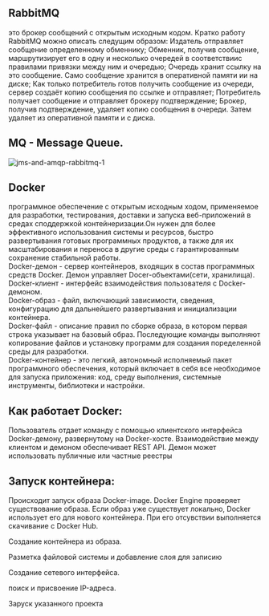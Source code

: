 ## RabbitMQ  
  это брокер сообщений с открытым исходным кодом.
Кратко работу RabbitMQ можно описать следущим образом:
Издатель отправляет сообщение определенному обменнику;
Обменник, получив сообщение, маршрутизирует его в одну и несколько очередей в
соответствиис правилами привязки между ним и очередью;
Очередь хранит ссылку на это сообщение. Само сообщение хранится в оперативной
памяти ии на диске;
Как только потребитель готов получить сообщение из очереди, сервер создаёт
копию сообщения по ссылке и отправляет;
Потребитель получает сообщение и отправляет брокеру подтверждение;
Брокер, получив подтверждение, удаляет копию сообщения в очереди. Затем
удаляет из оперативной памяти и с диска.

## MQ - Message Queue.
![jms-and-amqp-rabbitmq-1](https://user-images.githubusercontent.com/90219892/154923160-8c8a1e8d-c997-437c-8bb4-96f937bd75eb.png)

## Docker 
  программное обеспечение с открытым исходным ходом, применяемое для разработки,
тестирования, доставки и запуска веб-приложений в средах споддержкой контейнеризации.Он нужен
для более эффективного использования системы и ресурсов, быстро развертывания готовых
программных продуктов, а также для их масштабирования и переноса в другие среды с гарантированным 
сохранение стабильной работы.
<br>
Docker-демон - сервер контейнеров, входящих в состав программных средств Docker. Демон управляет
Docer-объектами(сети, хранилища).
<br>
Docker-клиент - интерфейс взаимодействия пользователя с Docker-демоном.
<br>
Docker-образ - файл, включающий зависимости, сведения, конфигурацию для дальнейшего развертывания и 
инициализации контейнера.
<br>
Docker-файл - описание правил по сборке образа, в котором первая строка указывает на базовый образ.
Последующие команды выполняют копирование файлов и установку программ для создания поределенной среды для
разработки.
<br>
Docker-контейнер - это легкий, автономный исполняемый пакет программного обеспечения, который включает в себя
все необходимое для запуска приложения: код, среду выполнения, системные инструменты, библиотеки и настройки.

## Как работает Docker:
Пользователь отдает команду с помощью клиентского интерфейса Docker-демону, развернутому на Docker-хосте.
Взаимодействие между клиентом и демоном обеспечивает REST API. Демон может использовать публичные или частные реестры

## Запуск контейнера:
Происходит запуск образа Docker-image. Docker Engine проверяет существование образа. Если образ уже существует локально,
Docker использует его для нового контейнера. При его отсувствии выполняется скачивание с Docker Hub.

Создание контейнера из образа.

Разметка файловой системы и добавление слоя для записию

Создание сетевого интерфейса.

поиск и присвоение IP-адреса.

Заруск указанного проекта
